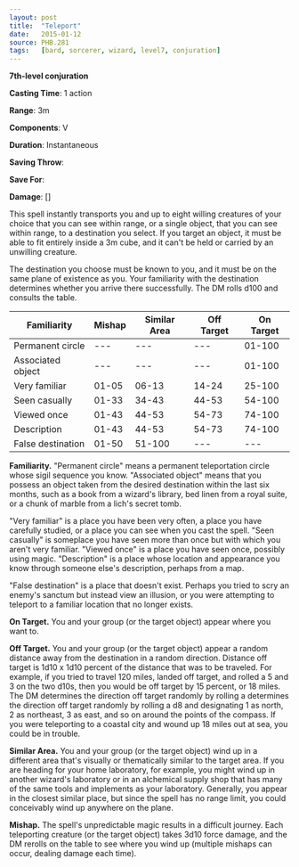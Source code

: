 ```yaml
---
layout: post
title:  "Teleport"
date:   2015-01-12
source: PHB.281
tags:   [bard, sorcerer, wizard, level7, conjuration]
---
```


**7th-level conjuration**

**Casting Time**: 1 action

**Range**: 3m

**Components**: V

**Duration**: Instantaneous

**Saving Throw**:

**Save For**:

**Damage**: []

This spell instantly transports you and up to eight willing creatures of your choice that you can see within range, or a single object, that you can see within range, to a destination you select. If you target an object, it must be able to fit entirely inside a 3m cube, and it can't be held or carried by an unwilling creature.

The destination you choose must be known to you, and it must be on the same plane of existence as you. Your familiarity with the destination determines whether you arrive there successfully. The DM rolls d100 and consults the table.

| Familiarity       | Mishap | Similar Area | Off Target | On Target |
|-------------------|--------|--------------|------------|-----------|
| Permanent circle  |  ---   |      ---     |     ---    |   01-100  |
| Associated object |  ---   |      ---     |     ---    |   01-100  |
| Very familiar     | 01-05  |     06-13    |    14-24   |   25-100  |
| Seen casually     | 01-33  |     34-43    |    44-53   |   54-100  |
| Viewed once       | 01-43  |     44-53    |    54-73   |   74-100  |
| Description       | 01-43  |     44-53    |    54-73   |   74-100  |
| False destination | 01-50  |    51-100    |     ---    |    ---    |

**Familiarity.** "Permanent circle" means a permanent teleportation circle whose sigil sequence you know. "Associated object" means that you possess an object taken from the desired destination within the last six months, such as a book from a wizard's library, bed linen from a royal suite, or a chunk of marble from a lich's secret tomb.

"Very familiar" is a place you have been very often, a place you have carefully studied, or a place you can see when you cast the spell. "Seen casually" is someplace you have seen more than once but with which you aren't very familiar. "Viewed once" is a place you have seen once, possibly using magic. "Description" is a place whose location and appearance you know through someone else's description, perhaps from a map.

"False destination" is a place that doesn't exist. Perhaps you tried to scry an enemy's sanctum but instead view an illusion, or you were attempting to teleport to a familiar location that no longer exists.

**On Target.** You and your group (or the target object) appear where you want to.

**Off Target.** You and your group (or the target object) appear a random distance away from the destination in a random direction. Distance off target is 1d10 x 1d10 percent of the distance that was to be traveled. For example, if you tried to travel 120 miles, landed off target, and rolled a 5 and 3 on the two d10s, then you would be off target by 15 percent, or 18 miles. The DM determines the direction off target randomly by rolling a determines the direction off target randomly by rolling a d8 and designating 1 as north, 2 as northeast, 3 as east, and so on around the points of the compass. If you were teleporting to a coastal city and wound up 18 miles out at sea, you could be in trouble.

**Similar Area.** You and your group (or the target object) wind up in a different area that's visually or thematically similar to the target area. If you are heading for your home laboratory, for example, you might wind up in another wizard's laboratory or in an alchemical supply shop that has many of the same tools and implements as your laboratory. Generally, you appear in the closest similar place, but since the spell has no range limit, you could conceivably wind up anywhere on the plane.

**Mishap.** The spell's unpredictable magic results in a difficult journey. Each teleporting creature (or the target object) takes 3d10 force damage, and the DM rerolls on the table to see where you wind up (multiple mishaps can occur, dealing damage each time).
